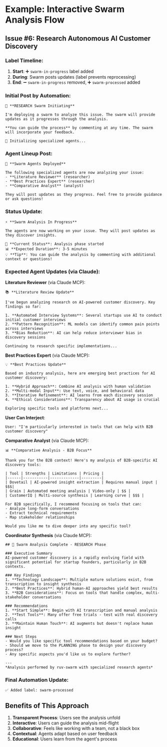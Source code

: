 # Example: Interactive Swarm Analysis Flow

## Issue #6: Research Autonomous AI Customer Discovery

### Label Timeline:
1. **Start**: ➕ `swarm-in-progress` label added
2. **During**: Swarm posts updates (label prevents reprocessing)
3. **End**: ➖ `swarm-in-progress` removed, ➕ `swarm-processed` added

### Initial Post by Automation:
```
🐝 **RESEARCH Swarm Initiating**

I'm deploying a swarm to analyze this issue. The swarm will provide updates as it progresses through the analysis.

**You can guide the process** by commenting at any time. The swarm will incorporate your feedback.

🤖 Initializing specialized agents...
```

### Agent Lineup Post:
```
🤖 **Swarm Agents Deployed**

The following specialized agents are now analyzing your issue:
- **Literature Reviewer** (researcher)
- **Best Practices Expert** (researcher)
- **Comparative Analyst** (analyst)

They will post updates as they progress. Feel free to provide guidance or ask questions!
```

### Status Update:
```
⚡ **Swarm Analysis In Progress**

The agents are now working on your issue. They will post updates as they discover insights.

🔄 **Current Status**: Analysis phase started
📊 **Expected Duration**: 3-5 minutes
💡 **Tip**: You can guide the analysis by commenting with additional context or questions!
```

### Expected Agent Updates (via Claude):

**Literature Reviewer** (via Claude MCP):
```
📚 **Literature Review Update**

I've begun analyzing research on AI-powered customer discovery. Key findings so far:

1. **Automated Interview Systems**: Several startups use AI to conduct initial customer interviews
2. **Pattern Recognition**: ML models can identify common pain points across interviews
3. **Bias Reduction**: AI can help reduce interviewer bias in discovery sessions

Continuing to research specific implementations...
```

**Best Practices Expert** (via Claude MCP):
```
💡 **Best Practices Update**

Based on industry analysis, here are emerging best practices for AI customer discovery:

1. **Hybrid Approach**: Combine AI analysis with human validation
2. **Multi-modal Input**: Use text, voice, and behavioral data
3. **Iterative Refinement**: AI learns from each discovery session
4. **Ethical Considerations**: Transparency about AI usage is crucial

Exploring specific tools and platforms next...
```

**User Can Interject**:
```
User: "I'm particularly interested in tools that can help with B2B customer discovery"
```

**Comparative Analyst** (via Claude MCP):
```
📊 **Comparative Analysis - B2B Focus**

Thank you for the B2B context! Here's my analysis of B2B-specific AI discovery tools:

| Tool | Strengths | Limitations | Pricing |
|------|-----------|-------------|---------|
| Dovetail | AI-powered insight extraction | Requires manual input | $$$|
| Grain | Automated meeting analysis | Video-only | $$ |
| CustomerIQ | Multi-source synthesis | Learning curve | $$$ |

For B2B specifically, I recommend focusing on tools that can:
- Analyze long-form conversations
- Extract technical requirements
- Map stakeholder relationships

Would you like me to dive deeper into any specific tool?
```

**Coordinator Synthesis** (via Claude MCP):
```
## 🐝 Swarm Analysis Complete - RESEARCH Phase

### Executive Summary
AI-powered customer discovery is a rapidly evolving field with significant potential for startup founders, particularly in B2B contexts.

### Key Findings
1. **Technology Landscape**: Multiple mature solutions exist, from transcription to insight synthesis
2. **Best Practices**: Hybrid human-AI approaches yield best results
3. **B2B Considerations**: Focus on tools that handle complex, multi-stakeholder conversations

### Recommendations
1. **Start Simple**: Begin with AI transcription and manual analysis
2. **Test Tools**: Many offer free trials - test with real discovery calls
3. **Maintain Human Touch**: AI augments but doesn't replace human insight

### Next Steps
- Would you like specific tool recommendations based on your budget?
- Should we move to the PLANNING phase to design your discovery process?
- Any specific aspects you'd like us to explore further?

---
*Analysis performed by ruv-swarm with specialized research agents*
```

### Final Automation Update:
```
✅ Added label: swarm-processed
```

## Benefits of This Approach

1. **Transparent Process**: Users see the analysis unfold
2. **Interactive**: Users can guide the analysis mid-flight
3. **Collaborative**: Feels like working with a team, not a black box
4. **Contextual**: Agents adapt based on user feedback
5. **Educational**: Users learn from the agent's process